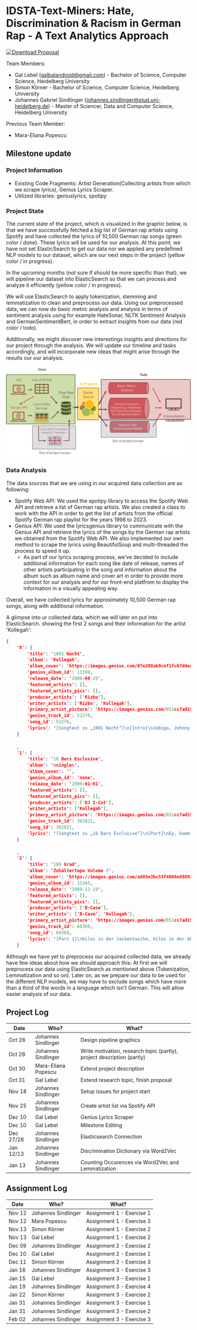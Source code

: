 # IDSTA-Text-Miners: Hate, Discrimination & Racism in German Rap - A Text Analytics Approach

[![Download Proposal](https://img.shields.io/badge/Download--PDF-Proposal-green)](https://github.com/gsindlinger/IDSTA-Text-Miners/raw/main/Proposal/project-proposal.pdf)

Team Members:
- Gal Lebel (galbalandroid@gmail.com) - Bachelor of Science, Computer Science, Heidelberg University
- Simon Körner - Bachelor of Science, Computer Science, Heidelberg University
- Johannes Gabriel Sindlinger (johannes.sindlinger@stud.uni-heidelberg.de) - Master of Sciencer, Data and Computer Science, Heidelberg University

Previous Team Member:
- Mara-Eliana Popescu

## Milestone update

### Project Information
- Existing Code Fragments: Artist Generation(Collecting artists from which we scrape lyrics), Genius Lyrics Scraper. 
- Utilized libraries: geniuslyrics, spotipy


### Project State
The current state of the project, which is visualized in the graphic below, is that we have successfully fetched a big list of German rap artists using Spotify and have collected the lyrics of 10,500 German rap songs (green color / done). These lyrics will be used for our analysis. At this point, we have not set ElasticSearch to get our data nor we applied any predefined NLP models to our dataset, which are our next steps in the project (yellow color / in progress).

In the upcoming months (not sure if should be more specific than that), we will pipeline our dataset into ElasticSearch so that we can process and analyze it efficiently (yellow color / in progress).

We will use ElasticSearch to apply tokenization, stemming and lemmatization to clean and preprocess our data. Using our preprocessed data, we can now do basic metric analysis and analysis in terms of sentiment analysis using for example HateSonar, NLTK Sentiment Analysis and GermanSentimentBert, in order to extract insights from our data (red color / todo).

Additionally, we might discover new interestings insights and directions for our project through the analysis. We will update our timeline and tasks accordingly, and will incorporate new ideas that might arise through the results our our analysis.

![Current status of the project in december 2022](https://github.com/gsindlinger/IDSTA-Text-Miners/blob/main/project_pipeline_december_2022.png)

### Data Analysis

The data sources that we are using in our acquired data collection are as following:
- Spotify Web API: We used the spotipy library to access the Spotify Web API and retrieve a list of German rap artists. We also created a class to work with the API in order to get the list of artists from the official Spotify German rap playlist for the years 1998 to 2023.
- Genius API: We used the lyricsgenius library to communicate with the Genius API and retrieve the lyrics of the songs by the German rap artists we obtained from the Spotify Web API. We also implemented our own method to scrape the lyrics using BeautifulSoup and multi-threaded the process to speed it up.
  - As part of our lyrics scraping process, we've decided to include additional information for each song like date of release, names of other artists participating in the song and information about the album such as album name and cover art in order to provide more context for our analysis and for our front-end platfrom to display the information in a visually appealing way.

Overall, we have collected lyrics for approximately 10,500 German rap songs, along with additional information.

A glimpse into ur collected data, which we will later on put into ElasticSearch.
showing the first 2 songs and their information for the artist 'Kollegah':
```json
{
    '0': {
        'title': '1001 Nacht',
        'album': 'Kollegah',
        'album_cover': 'https://images.genius.com/07e288ab9cef1fc67d4eab53f47737d8.1000x1000x1.jpg',
        'genius_album_id': 11399,
        'release_date': '2008-08-29',
        'featured_artists': [],
        'featured_artists_pics': [],
        'producer_artists': ['Rizbo'],
        'writer_artists': ['Rizbo', 'Kollegah'],
        'primary_artist_picture': 'https://images.genius.com/851cc7ad19da70bb8b380be671ef83d6.1000x1000x1.png',
        'genius_track_id': 52276,
        'song_id': 52276,
        'lyrics': "[Songtext zu „1001 Nacht“]\n[Intro]\nJebiga, Johnny, du bist ein dreckiger Johnny (Hehe)\nRäusper, Räusper, sag' ich mal so ins Blaue hinein\nYeah, yeah, Rene, ey, pass auf\n[Bridge]\nYeah, sieh, wie ich massenweise Zaster schmeiße (Ey)\nFlatternde Scheine regnen herab auf Pflastersteine (Ey)\nHustler-Style, ich ernte neidische Blicke\nDenn 20-Zoll-Felgen sind am Reifen wie Früchte (Ey)\n[Hook]\nUnd ich mach' ein paar Tausend in einer Nacht\n1001 Gramm verkaufen in einer Nacht\n1001 Scherben Schaufensterscheibenglas\nZerspringen in 1001 Nacht\n[Part 1]\nEy, der Boss, er hat schon so manch Ruhmreiches erlebt (Yeah)\nAuf Flugreisen nach Schweden, Dubai und Athen (Ey)\nUnd hat er seinen Schmuck nicht grad wie Zuggleise verlegt\nZieht er mehr Edelmetall an als ein Hufeisenmagnet\nWährend du Kuhweidengras mähst und eine Schreinerlehre machst\nIn deinem 30-Seelen-Kaff, trink' ich Preiselbeerensaft\nAuf einer weißen Segelyacht bei Kreuzfahrtschiffreisen\nWas Charakter? Ich leg' bei Frauen Wert auf Äußerlichkeiten\nWozu heuchlerisch sein? Das ist die männliche Natur\nIch verleih' im Bett kein'n Oscar, doch gebe 'ne glänzende Figur ab\nLehn' am Benz in dem Fuhrpark, Bitch, keiner rappt hier besser (Yeah)\nEy, ich stech' aus der Masse raus wie Weihnachtsplätzchenbäcker\nSieh den Daimler-Benz in pechschwarz und mit Chromleisten veredelt\nNeben großen 3er-BMWs und roten Maybachs steh'n\nUnd im Innern dominier'n die Farben kokosweiß und beige\nWeil da Elfenbein drin ist wie in der Hose einer Fee\n[Hook]\nYeah, ey, das ist 1001 Nacht\n1001 Gramm verkaufen in einer Nacht\n1001 Scherben Schaufensterscheibenglas\nZerspringen in 1001 Nacht (Yeah)\nUnd ich mach' ein paar Tausend in einer Nacht\n1001 Gramm verkaufen in einer Nacht\n1001 Scherben Schaufensterscheibenglas\nZerspringen in 1001 Nacht[Part 2]\nYeah, ey, ich komm' mit der Faust\nUnd weck' dich aus deinem Sommernachtstraum nonchalant auf\nIch bin ein fotogener Player\nDu und G sind zwei paar Schuhe für mich wie meine AirMax und meine Krokoledertreter\nEy, der King, neben dem Knastgrößen Straßenhuren ähneln\nUnd du liegst nach zwei fast tödlichen Magengrubenschlägen (Yeah)\nSchwach stöhnend da im Blumenbeet\nDu bist nicht Straße, ich bin Straße, so wie Ass-König-Dame-Bube-Zehn\nUnd durchfahr' die Hood im BMW, mit Chicks auf dem Beifahrersitz\nBlick auf die Reifen, du Bitch, Chrom blitzt auf im Scheinwerferlicht\nUnd erzähl mir bitte nicht wie viel zigtausend Weiber du fickst\nDu dicksaugender kleiner Wicht kriegst Frau'n nur als Thailandtourist\nNeider seh'n mich mit ungewöhnlich viel Money\nEy, wenn sie seh'n, wie viel Geld mir ungefähr gehört\nDann sagen sie: „Hut ab!“, wie Frisöre zu Rabbis\nNachdem sie kurz stutzen wie ein Bundeswehrfrisör\n[Bridge]\nYeah, sieh, wie ich massenweise Zaster schmeiße\nFlatternde Scheine regnen herab auf Pflastersteine\nHustlerstyle, ich ernte neidische Blicke\nDenn 20-Zoll-Felgen sind am Reifen wie Früchte\n[Hook]\nYeah, ey, das ist 1001 Nacht\n1001 Gramm verkaufen in einer Nacht\n1001 Scherben Schaufensterscheibenglas\nZerspringen in 1001 Nacht (Yeah)\nUnd ich mach' ein paar Tausend in einer Nacht\n1001 Gramm verkaufen in einer Nacht\n1001 Scherben Schaufensterscheibenglas\nZerspringen in 1001 Nacht (Yeah)[Outro]\nBitch, yeah\nKollegah 2008\nRizbo Beat, 1001 Nacht\nYeah, reib die Wunderlampe, ja, Habiba, hehehe\nOkay, Selfmade Records, Biatch"
    }

    ,
    '1': {
        'title': '16 Bars Exclusive',
        'album': '<single>',
        'album_cover': '',
        'genius_album_id': 'none',
        'release_date': '2006-01-01',
        'featured_artists': [],
        'featured_artists_pics': [],
        'producer_artists': ['DJ I-Cut'],
        'writer_artists': ['Kollegah'],
        'primary_artist_picture': 'https://images.genius.com/851cc7ad19da70bb8b380be671ef83d6.1000x1000x1.png',
        'genius_track_id': 382821,
        'song_id': 382821,
        'lyrics': "[Songtext zu „16 Bars Exclusive“]\n[Part]\nEy, komm in meine Wohnung\nUnd du siehst auf der Digitalwaage\nSpitzenschnee wie auf dem Kilimandscharo-Gipfel\nEy, du verkaufst dich billig am Bahnhofsviertel\nTeenager seh'n mich auf der Straße und sagen:\n„Ey Kollegah, könn'n wir noch was kriegen?“\nUnd ich schlage sofort um mich wie ein Tae-Bo-Trainer\nKomm' mit Baseballschläger wie ein Baseballtrainer\nUnd geb' dem Typ ein Brett, als wär er Skateboardräder\nUnd ich muss, wenn ich durch jede x-beliebige Kleinstadt geh'\nLaufend Autogramme geben wie ein Leichtathlet\nKid, für das Hochheben meines Platinarmbands\nBrauchst du Spargeltarzan einen Gabelstapler\nUnd du siehst in dem Laden 'nen Designeranzug hängen und denkst dir: „Unbezahlbar!“\nIch geh' dann demonstrativ in den Laden, kaufe den Anzug und bezahl' bar\nKollegah der Boss, ich vertick' jeden Tag in mehreren Stadtbezirken\nAlles von Coke, Dope, Gras, Guns bis hin zu Flachbildschirmen\nVerbreite Panik wie Geisterbahnen\nKomm' in Karren, die schwarz sind wie Leichenwagen\nMisshandele dich mit dem Butterflymesser, du Bitch\nUnd im Schlafzimmer deiner Mom herrscht ganz schön Getümmel\nDenn sie lutscht für 'ne Handvoll Banknotenbündel Stammkundenpimmel"
    }

    ,
    '2': {
        'title': '180 Grad',
        'album': 'Zuhältertape Volume 3',
        'album_cover': 'https://images.genius.com/a685e3bc53f4008e88891bd0899e71c2.1000x1000x1.jpg',
        'genius_album_id': 12345,
        'release_date': '2009-12-19',
        'featured_artists': [],
        'featured_artists_pics': [],
        'producer_artists': ['B-Case'],
        'writer_artists': ['B-Case', 'Kollegah'],
        'primary_artist_picture': 'https://images.genius.com/851cc7ad19da70bb8b380be671ef83d6.1000x1000x1.png',
        'genius_track_id': 60369,
        'song_id': 60369,
        'lyrics': "[Part 1]\nKilos in der Jackentasche, Kilos in der Aktenmappe\nKollegah mit Kilos in Rio auf 'ner Dachterrasse\nSchlampen gucken angespannt, ich regier' das ganze Land\nUnd klatsche zwecks Promo Ronnie Coleman von der Hantelbank\nDu kommst im Bungalow schlafend am Hungertuch nagend\nÜber dein trostloses Leben im Untergrund klagend\nUnd willst mir dann erzählen, du würdest nicht für 'nen Hunderter blasen?\n(Ja, erzähl das deiner Großmutter)\nEy yo Bitch, während der Kanada-Germane\nhinter Panzerglasfassaden\nSitzt wie Salzwasseraquarienfische, hängst du mit\nComputernerds\n, ich hab im Pool paar Girls am Dick\nDenn ein Fick mit dem King gibt Bitches den Kick wie Uma Thurman\nSieh, ich lade TECs, stapel Cash, fahr' den Lex durch die Straßen\nVercheck Gras und gestrecktes Crack, habe Sex mit deiner Mum in\nIhr'm Bett,\nPlatinumketten am Hals, Kid, ich hör' dir nicht zu\nDoch du laberst weiter, d'rum liegst du Störenfried nun im Emergency Room\n[Hook]\nEy yo, die bad Motherfucker feiern auf Crack ab im Pascha\nBring'n deine Kleine zum Kreischen so wie das Texas Massaker\nIch steh' am Herd, koch' das Crack bei 180 Grad\nGeh' durchs Viertel und G's dreh'n sich um 180 Grad (180 Grad)\nBitch, ich komm' mit ganz großen Bündeln voller Banknoten\nDu mit Computernerds, die sich schwul anhör'n wie Franzosen\nHundesohn, ich koch' das Crack bei 180 Grad\nGeh' durchs Viertel und G's drehn sich um 180 Grad (180 Grad)\n[Part 2]\nIhr seid Cockrider-Bitches (Bitches), ich steppe in den Club (Club)\nMit Teflon vor der Brust (Brust) und Glock an der Hüfte (yeah)\nEs ist der Rauschgiftdealer, breitbeiniger Gang\nDu dagegen hast X-Beine wie Tausendfüßler\nNutte, sieh mich durch die Town fahren,\nquietschend vor dei'm Haus parken\nAn der Zigarre zieh'n und Rauchschwaden ausatmen\nReinkommen, dir dann kurz aufs Maul schlagen\nDeine Frau nageln, deine Kohle greifen und wieder nach Haus fahren\nYeah, mein Freundeskreis besteht leider zum großen\nTeil aus Ganoven wie Freimaurerlogen\nUnd deine Gangmember klappen zusammen wie Campingstühle\nWenn sie den King anrücken sehen wie Engelsflügel\nKomm' in den Club um drei Uhr nachts, du siehst den Gangsterboss\nUmgeben von Cokebitches in engen Tops wie Megan Fox\nIch bin V.I.P\nDich dagegen sieht man nur bei unbekannten Leuten wie beim Klingelstreich spielen[Hook]\nEy yo, die bad Motherfucker feiern auf Crack ab im Pascha\nBring'n deine Kleine zum Kreischen so wie das Texas Massaker\nIch steh' am Herd, koch' das Crack bei 180 Grad\nGeh' durchs Viertel und G's dreh'n sich um 180 Grad (180 Grad)\nBitch, ich komm' mit ganz großen Bündeln voller Banknoten\nDu mit Computernerds, die sich schwul anhör'n wie Franzosen\nHundesohn, ich koch' das Crack bei 180 Grad\nGeh' durchs Viertel und G's drehn sich um 180 Grad (180 Grad)"
    }
```

Although we have yet to preprocess our acquired collected data, we already have few ideas about how we should approach this:
At first we will preprocess our data using ElasticSearch as mentioned above (Tokenization, Lemmatization and so on).
Later on, as we prepare our data to be used for the different NLP models, we may have to exclude songs which have more than a third of the words in a language which isn't German. This will allow easier analysis of our data.


## Project Log

| Date   | Who?                | What?                                                                   | 
|--------|---------------------|-------------------------------------------------------------------------|
| Oct 28 | Johannes Sindlinger | Design pipeline graphics                                                |
| Oct 28 | Johannes Sindlinger | Write motivation, research topic (partly), project description (partly) |
| Oct 30 | Mara-Eliana Popescu | Extend project description                                              |
| Oct 31 | Gal Lebel           | Extend research topic, finish proposal                                  |
| Nov 18 | Johannes Sindlinger | Setup issues for project start                                          |
| Nov 25 | Johannes Sindlinger | Create artist list via Spotify API                                      |
| Dec 10 | Gal Lebel           | Genius Lyrics Scraper                                                   |
| Dec 10 | Gal Lebel           | Milestone Editing                                                              |
| Dec 27/28 | Johannes Sindlinger           | Elasticsearch Connection                                                             |
| Jan 12/13 | Johannes Sindlinger           | Discrimination Dictionary via Word2Vec                                                             |
| Jan 13 | Johannes Sindlinger           | Counting Occurences via Word2Vec and Lemmatization                                                          |






## Assignment Log


| Date   | Who?                | What?                     | 
|--------|---------------------|---------------------------|
| Nov 12 | Johannes Sindlinger | Assignment 1 - Exercise 1 |
| Nov 12 | Mara Popescu        | Assignment 1 - Exercise 3 |
| Nov 13 | Simon Körner        | Assignment 1 - Exercise 2 |
| Nov 13 | Gal Lebel           | Assignment 1 - Exercise 2 |
| Dec 09 | Johannes Sindlinger | Assignment 2 - Exercise 2 |
| Dec 10 | Gal Lebel           | Assignment 2 - Exercise 1 |
| Dec 11 | Simon Körner        | Assignment 2 - Exercise 3 |
| Jan 16 | Johannes Sindlinger | Assignment 3 - Exercise 3 |
| Jan 15 | Gal Lebel           | Assignment 3 - Exercise 1 |
| Jan 19 | Johannes Sindlinger | Assignment 3 - Exercise 4 |
| Jan 22 | Simon Körner        | Assignment 3 - Exercise 2 |
| Jan 31 | Johannes Sindlinger | Assignment 3 - Exercise 1 |
| Jan 31 | Johannes Sindlinger | Assignment 3 - Exercise 2 |
| Feb 02 | Johannes Sindlinger | Assignment 3 - Exercise 3 |





